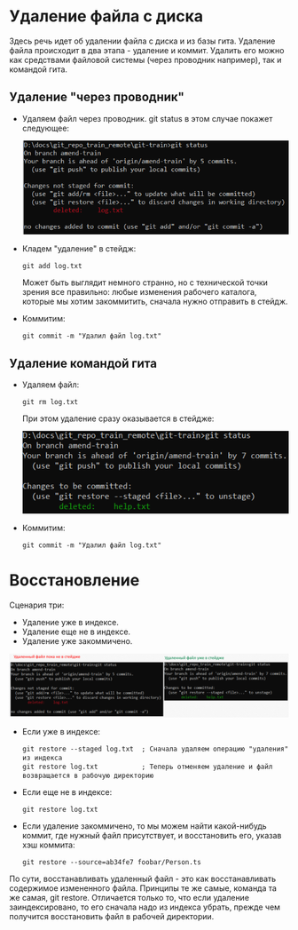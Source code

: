 # Удаление файла с диска

Здесь речь идет об удалении файла с диска и из базы гита. Удаление файла происходит в два этапа - удаление и коммит. Удалить его можно как средствами файловой системы (через проводник например), так и командой гита.

## Удаление "через проводник"

* Удаляем файл через проводник. git status в этом случае покажет следующее:

  <img src="img/delete-manually-from-explorer.png" alt="delete-manually-from-explorer"  />

* Кладем "удаление" в стейдж:

  ```
  git add log.txt
  ```

  Может быть выглядит немного странно, но с технической точки зрения все правильно: любые изменения рабочего каталога, которые мы хотим закоммитить, сначала нужно отправить в стейдж.

* Коммитим:

  ```
  git commit -m "Удалил файл log.txt"
  ```


## Удаление командой гита

* Удаляем файл:

  ```
  git rm log.txt
  ```

  При этом удаление сразу оказывается в стейдже:

  <img src="img/staged-deletion.png" alt="staged-deletion"  />

* Коммитим:

  ```
  git commit -m "Удалил файл log.txt"
  ```

# Восстановление

Сценария три: 

* Удаление уже в индексе.
* Удаление еще не в индексе.
* Удаление уже закоммичено.

![deleted-in-stage-and-not-yet](img/deleted-in-stage-and-not-yet.png)

* Если уже в индексе:

  ```
  git restore --staged log.txt  ; Сначала удаляем операцию "удаления" из индекса
  git restore log.txt           ; Теперь отменяем удаление и файл возвращается в рабочую директорию
  ```

* Если еще не в индексе:

  ```
  git restore log.txt
  ```
  
* Если удаление закоммичено, то мы можем найти какой-нибудь коммит, где нужный файл присутствует, и восстановить его, указав хэш коммита:

  ```
  git restore --source=ab34fe7 foobar/Person.ts
  ```

По сути, восстанавливать удаленный файл - это как восстанавливать содержимое измененного файла. Принципы те же самые, команда та же самая, git restore. Отличается только то, что если удаление заиндексировано, то его сначала надо из индекса убрать, прежде чем получится восстановить файл в рабочей директории.

